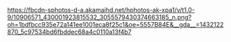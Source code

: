 https://fbcdn-sphotos-d-a.akamaihd.net/hphotos-ak-xpa1/v/t1.0-9/10906571_430001923815532_3055579430374663185_n.png?oh=1bdfbcc935e72a141ee1001eca8f25c1&oe=5557B84E&__gda__=1432122870_5c97534bd6fbddec68a4c0110a13f4b7
